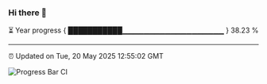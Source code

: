 ### Hi there 👋

⏳ Year progress { ███████████▁▁▁▁▁▁▁▁▁▁▁▁▁▁▁▁▁▁▁ } 38.23 %

---

⏰ Updated on Tue, 20 May 2025 12:55:02 GMT

![Progress Bar CI](https://github.com/DhruviPatel157/GitHub-Actions-Demo/workflows/Progress%20Bar%20CI/badge.svg)

